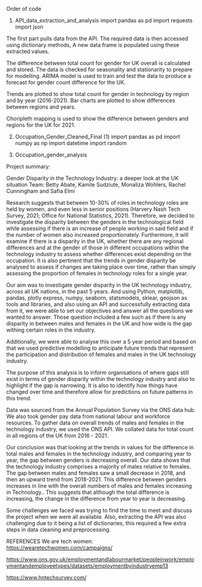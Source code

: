 Order of code

1. API_data_extraction_and_analysis
import pandas as pd
import requests
import json

The first part pulls data from the API. The required data is then accessed using dictionary methods, 
A new data frame is populated using these extracted values.

The difference between total count for gender for UK overall is calculated and stored.
The data is checked for seasonality and stationarity to prepare for modelling.
ARIMA model is used to train and test the data to produce a forecast for gender count difference for the UK.

Trends are plotted to show total count for gender in technology by region and by year (2016-2021).
Bar charts are plotted to show differences between regions and years.

Choripleth mapping is used to show the difference between genders and regions for the UK for 2021.

2. Occupation_Gender_Cleaned_Final (1)
import pandas as pd
import numpy as np
import datetime
import random

3. Occupation_gender_analysis

Project summary:

Gender Disparity in the Technology Industry: a deeper look at the UK situation
Team: Betty Abate, Kamile Sudziute, Monaliza Wohlers, Rachel Cunningham and Safia Elmi


Research suggests that between 10-30% of roles in technology roles are held by women, and even less in senior positions (Harvery Nash Tech Survey, 2021; Office for National Statistics, 2021). Therefore, we decided to investigate the disparity between the genders in the technological field while assessing if there is an increase of people working in said field and if the number of women also increased proportionately. Furthermore, it will examine if there is a disparity in the UK, whether there are any regional differences and at the gender of those in different occupations within the technology industry to assess whether differences exist depending on the occupation. It is also pertinent that the trends in gender disparity be analysed to assess if changes are taking place over time, rather than simply assessing the proportion of females in technology roles for a single year.

Our aim was to investigate gender disparity in the UK technology industry, across all UK nations, in the past 5 years. And using Python, matplotlib, pandas, plotly express, numpy, seaborn, statsmodels, sklear,  geojson as tools and libraries, and also using an API and successfully extracting data from it, we were able to set our objectives and answer all the questions we wanted to answer. Those question included a few such as if there is any disparity in between males and females in the UK and how wide is the gap withing certain roles in the industry.

Additionally, we were able to analyse this over a 5 year period and based on that we used predictive modelling to anticipate future trends that represent the participation and distribution of females and males in the UK technology industry.  

The purpose of this analysis is to inform organisations of where gaps still exist in terms of gender disparity within the technology industry and also to highlight if the gap is narrowing. It is also to identify how things have changed over time and therefore allow for predictions on future patterns in this trend.

Data was sourced from the Annual Population Survey via the ONS data hub. We also took gender pay data from national labour and workforce resources. To gather data on overall trends of males and females in the technology industry, we used the ONS API. We collated data for total count in all regions of the UK from 2016 - 2021.

Our conclusion was that looking at the trends in values for the difference in total males and females in the technology industry, and comparing year to year, the gap between genders is decreasing overall. Our data shows that the technology industry comprises a majority of males relative to females. The gap between males and females saw a small decrease in 2018, and then an upward trend from 2018-2021. This difference between genders increases in line with the overall numbers of males and females increasing in Technology.. This suggests that although the total difference is increasing, the change in the difference from year to year is decreasing.


Some challenges we faced was trying to find the time to meet and discuss the project when we were all available.  Also, extracting the API was also challenging due to it being a list of dictionaries, this required a few extra steps in data cleaning and preprocessing.



REFERENCES
We are tech women: https://wearetechwomen.com/campaigns/

https://www.ons.gov.uk/employmentandlabourmarket/peopleinwork/employmentandemployeetypes/datasets/employmentbyindustryemp13

https://www.hntechsurvey.com/
